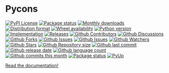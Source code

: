 # Pycons

[![PyPI License](https://img.shields.io/pypi/l/pycons.svg)](https://pypi.org/project/pycons/)
[![Package status](https://img.shields.io/pypi/status/pycons.svg)](https://pypi.org/project/pycons/)
[![Monthly downloads](https://img.shields.io/pypi/dm/pycons.svg)](https://pypi.org/project/pycons/)
[![Distribution format](https://img.shields.io/pypi/format/pycons.svg)](https://pypi.org/project/pycons/)
[![Wheel availability](https://img.shields.io/pypi/wheel/pycons.svg)](https://pypi.org/project/pycons/)
[![Python version](https://img.shields.io/pypi/pyversions/pycons.svg)](https://pypi.org/project/pycons/)
[![Implementation](https://img.shields.io/pypi/implementation/pycons.svg)](https://pypi.org/project/pycons/)
[![Releases](https://img.shields.io/github/downloads/phil65/pycons/total.svg)](https://github.com/phil65/pycons/releases)
[![Github Contributors](https://img.shields.io/github/contributors/phil65/pycons)](https://github.com/phil65/pycons/graphs/contributors)
[![Github Discussions](https://img.shields.io/github/discussions/phil65/pycons)](https://github.com/phil65/pycons/discussions)
[![Github Forks](https://img.shields.io/github/forks/phil65/pycons)](https://github.com/phil65/pycons/forks)
[![Github Issues](https://img.shields.io/github/issues/phil65/pycons)](https://github.com/phil65/pycons/issues)
[![Github Issues](https://img.shields.io/github/issues-pr/phil65/pycons)](https://github.com/phil65/pycons/pulls)
[![Github Watchers](https://img.shields.io/github/watchers/phil65/pycons)](https://github.com/phil65/pycons/watchers)
[![Github Stars](https://img.shields.io/github/stars/phil65/pycons)](https://github.com/phil65/pycons/stars)
[![Github Repository size](https://img.shields.io/github/repo-size/phil65/pycons)](https://github.com/phil65/pycons)
[![Github last commit](https://img.shields.io/github/last-commit/phil65/pycons)](https://github.com/phil65/pycons/commits)
[![Github release date](https://img.shields.io/github/release-date/phil65/pycons)](https://github.com/phil65/pycons/releases)
[![Github language count](https://img.shields.io/github/languages/count/phil65/pycons)](https://github.com/phil65/pycons)
[![Github commits this month](https://img.shields.io/github/commit-activity/m/phil65/pycons)](https://github.com/phil65/pycons)
[![Package status](https://codecov.io/gh/phil65/pycons/branch/main/graph/badge.svg)](https://codecov.io/gh/phil65/pycons/)
[![PyUp](https://pyup.io/repos/github/phil65/pycons/shield.svg)](https://pyup.io/repos/github/phil65/pycons/)

[Read the documentation!](https://phil65.github.io/pycons/)

